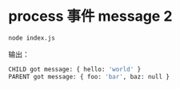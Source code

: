 # process 事件 message 2

```bash
node index.js
```

输出：

```bash
CHILD got message: { hello: 'world' }
PARENT got message: { foo: 'bar', baz: null }
```
